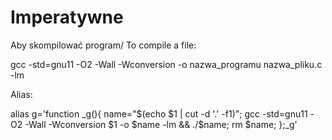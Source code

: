 # Imperatywne

Aby skompilować program/ To compile a file: 

gcc -std=gnu11 -O2 -Wall -Wconversion -o nazwa_programu nazwa_pliku.c -lm

Alias:

alias g='function _g(){ name="$(echo $1 | cut -d '.' -f1)"; gcc -std=gnu11 -O2 -Wall -Wconversion $1 -o $name -lm && ./$name; rm $name; };_g'
